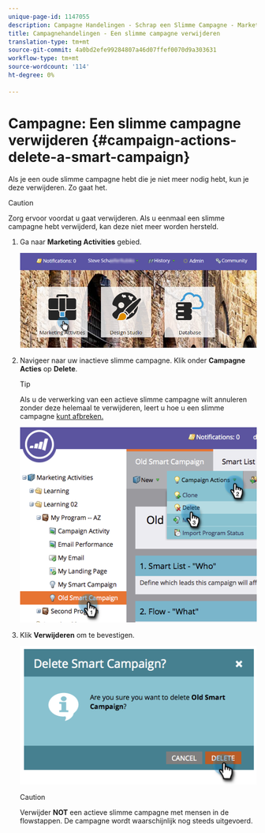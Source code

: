 ```yaml
---
unique-page-id: 1147055
description: Campagne Handelingen - Schrap een Slimme Campagne - Marketo Docs - de Documentatie van het Product
title: Campagnehandelingen - Een slimme campagne verwijderen
translation-type: tm+mt
source-git-commit: 4a0bd2efe99284807a46d07ffef0070d9a303631
workflow-type: tm+mt
source-wordcount: '114'
ht-degree: 0%

---
```



# Campagne: Een slimme campagne verwijderen {#campaign-actions-delete-a-smart-campaign}

Als je een oude slimme campagne hebt die je niet meer nodig hebt, kun je deze verwijderen. Zo gaat het.

>[!CAUTION]
>
>Zorg ervoor voordat u gaat verwijderen. Als u eenmaal een slimme campagne hebt verwijderd, kan deze niet meer worden hersteld.

1. Ga naar **Marketing Activities** gebied.

   ![](assets/login-marketing-activities-1.png)

1. Navigeer naar uw inactieve slimme campagne. Klik onder **Campagne** **Acties** op **Delete**.

   >[!TIP]
   >
   >Als u de verwerking van een actieve slimme campagne wilt annuleren zonder deze helemaal te verwijderen, leert u hoe u een slimme campagne [kunt afbreken.](/help/marketo/product-docs/core-marketo-concepts/smart-campaigns/using-smart-campaigns/abort-a-smart-campaign.md)

   ![](assets/image2014-9-22-16-3a41-3a55.png)

1. Klik **Verwijderen** om te bevestigen.

   ![](assets/image2014-9-22-16-3a41-3a59.png)

   >[!CAUTION]
   >
   >Verwijder **NOT** een actieve slimme campagne met mensen in de flowstappen. De campagne wordt waarschijnlijk nog steeds uitgevoerd.
